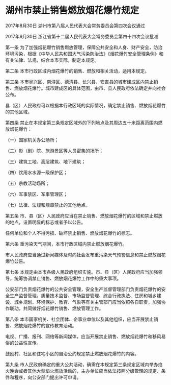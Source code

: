 # 湖州市禁止销售燃放烟花爆竹规定

2017年8月30日 湖州市第八届人民代表大会常务委员会第四次会议通过

2017年9月30日 浙江省第十二届人民代表大会常务委员会第四十四次会议批准

<!-- INFO END -->

第一条 为了加强烟花爆竹销售燃放管理，保障公共安全和人身、财产安全，防治环境污染，根据《中华人民共和国大气污染防治法》《烟花爆竹安全管理条例》和有关法律、法规，结合本市实际，制定本规定。

第二条 本市行政区域内烟花爆竹的销售、燃放和相关活动，适用本规定。

第三条 本市吴兴区、南浔区、德清县、长兴县、安吉县的城市建成区内禁止销售、燃放烟花爆竹。城市建成区的具体范围，由市、县人民政府依法确定并向社会公布。

县（区）人民政府可以根据本行政区域的实际情况，确定禁止销售、燃放烟花爆竹的其他区域。

第四条 禁止在本规定第三条规定区域外的下列地点及其周边五十米距离范围内燃放烟花爆竹：

（一）国家机关办公场所；

（二）影（剧）院、旅游景区等人员密集的场所；

（三）建筑工地、高层建筑、地下建筑；

（四）饮用水水源一级保护区；

（五）宗教活动场所；

（六）军事禁区、军事管理区；

（七）法律、法规和规章禁止的其他地点。

第五条 市、县（区）人民政府应当在禁止销售、燃放烟花爆竹的区域和禁止燃放的地点，设置明显的标志或者予以公告。

任何单位和个人不得污损、破坏禁止销售、燃放烟花爆竹的标志。

第六条 重污染天气期间，本市行政区域内禁止燃放烟花爆竹。

市人民政府应当通过新闻媒体及时向社会发布重污染天气预警信息和禁止燃放烟花爆竹公告。

第七条 本规定由本市各级人民政府组织实施。市、县（区）人民政府应当加强领导，统筹协调禁止销售、燃放烟花爆竹工作中的重大事项。

公安部门负责烟花爆竹的公共安全管理，安全生产监督管理部门负责烟花爆竹的安全生产监督管理。质量技术监督、市场监督管理、综合行政执法、住房和城乡建设、城乡规划、环境保护、教育、气象等有关主管部门应当依照各自职责，加强协作联动，共同做好烟花爆竹销售、燃放管理工作。

第八条 本市国家机关、社会团体、企事业单位以及其他组织，应当开展禁止销售、燃放烟花爆竹的宣传教育活动。

电视、广播、报刊、网络等新闻媒体，应当开展禁止销售、燃放烟花爆竹和移风易俗的公益性宣传。

鼓励村、社区和住宅小区的自治公约规定禁止燃放烟花爆竹的内容。

第九条 市人民政府确定的重大公共活动，确需在本规定第三条规定区域内举办焰火晚会或者其他大型焰火燃放活动的，主办单位应当依法按照分级管理的规定、条件和程序，向公安部门提出许可申请。

